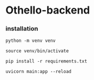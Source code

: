 # Othello-backend

### installation

```
python -m venv venv

source venv/bin/activate

pip install -r requirements.txt

uvicorn main:app --reload
```